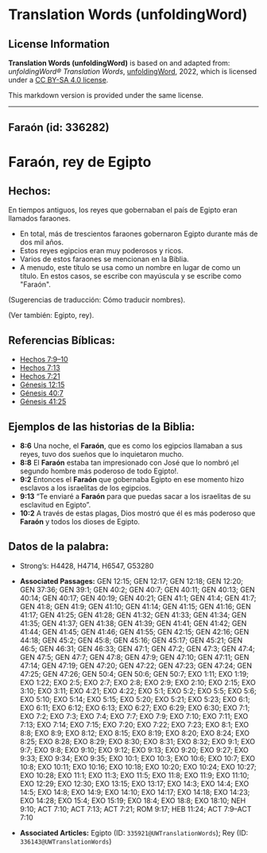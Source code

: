 # Translation Words (unfoldingWord)

## License Information

**Translation Words (unfoldingWord)** is based on and adapted from: _unfoldingWord® Translation Words_, [unfoldingWord](https://unfoldingword.org/utw), 2022, which is licensed under a [CC BY-SA 4.0 license](https://creativecommons.org/licenses/by-sa/4.0/legalcode.en).

This markdown version is provided under the same license.



--------------------------------

## Faraón (id: 336282)

Faraón, rey de Egipto
=====================

Hechos:
-------

En tiempos antiguos, los reyes que gobernaban el país de Egipto eran llamados faraones.

* En total, más de trescientos faraones gobernaron Egipto durante más de dos mil años.
* Estos reyes egipcios eran muy poderosos y ricos.
* Varios de estos faraones se mencionan en la Biblia.
* A menudo, este título se usa como un nombre en lugar de como un título. En estos casos, se escribe con mayúscula y se escribe como "Faraón".

(Sugerencias de traducción: Cómo traducir nombres).

(Ver también: Egipto, rey).

Referencias Bíblicas:
---------------------

* [Hechos 7:9–10](https://ref.ly/Acts7:9-Acts7:10)
* [Hechos 7:13](https://ref.ly/Acts7:13)
* [Hechos 7:21](https://ref.ly/Acts7:21)
* [Génesis 12:15](https://ref.ly/Gen12:15)
* [Génesis 40:7](https://ref.ly/Gen40:7)
* [Génesis 41:25](https://ref.ly/Gen41:25)

Ejemplos de las historias de la Biblia:
---------------------------------------

* **8:6** Una noche, el **Faraón**, que es como los egipcios llamaban a sus reyes, tuvo dos sueños que lo inquietaron mucho.
* **8:8** El **Faraón** estaba tan impresionado con José que lo nombró ¡el segundo hombre más poderoso de todo Egipto!.
* **9:2** Entonces el **Faraón** que gobernaba Egipto en ese momento hizo esclavos a los israelitas de los egipcios.
* **9:13** “Te enviaré a **Faraón** para que puedas sacar a los israelitas de su esclavitud en Egipto”.
* **10:2** A través de estas plagas, Dios mostró que él es más poderoso que **Faraón** y todos los dioses de Egipto.

Datos de la palabra:
--------------------

* Strong’s: H4428, H4714, H6547, G53280

* **Associated Passages:** GEN 12:15; GEN 12:17; GEN 12:18; GEN 12:20; GEN 37:36; GEN 39:1; GEN 40:2; GEN 40:7; GEN 40:11; GEN 40:13; GEN 40:14; GEN 40:17; GEN 40:19; GEN 40:21; GEN 41:1; GEN 41:4; GEN 41:7; GEN 41:8; GEN 41:9; GEN 41:10; GEN 41:14; GEN 41:15; GEN 41:16; GEN 41:17; GEN 41:25; GEN 41:28; GEN 41:32; GEN 41:33; GEN 41:34; GEN 41:35; GEN 41:37; GEN 41:38; GEN 41:39; GEN 41:41; GEN 41:42; GEN 41:44; GEN 41:45; GEN 41:46; GEN 41:55; GEN 42:15; GEN 42:16; GEN 44:18; GEN 45:2; GEN 45:8; GEN 45:16; GEN 45:17; GEN 45:21; GEN 46:5; GEN 46:31; GEN 46:33; GEN 47:1; GEN 47:2; GEN 47:3; GEN 47:4; GEN 47:5; GEN 47:7; GEN 47:8; GEN 47:9; GEN 47:10; GEN 47:11; GEN 47:14; GEN 47:19; GEN 47:20; GEN 47:22; GEN 47:23; GEN 47:24; GEN 47:25; GEN 47:26; GEN 50:4; GEN 50:6; GEN 50:7; EXO 1:11; EXO 1:19; EXO 1:22; EXO 2:5; EXO 2:7; EXO 2:8; EXO 2:9; EXO 2:10; EXO 2:15; EXO 3:10; EXO 3:11; EXO 4:21; EXO 4:22; EXO 5:1; EXO 5:2; EXO 5:5; EXO 5:6; EXO 5:10; EXO 5:14; EXO 5:15; EXO 5:20; EXO 5:21; EXO 5:23; EXO 6:1; EXO 6:11; EXO 6:12; EXO 6:13; EXO 6:27; EXO 6:29; EXO 6:30; EXO 7:1; EXO 7:2; EXO 7:3; EXO 7:4; EXO 7:7; EXO 7:9; EXO 7:10; EXO 7:11; EXO 7:13; EXO 7:14; EXO 7:15; EXO 7:20; EXO 7:22; EXO 7:23; EXO 8:1; EXO 8:8; EXO 8:9; EXO 8:12; EXO 8:15; EXO 8:19; EXO 8:20; EXO 8:24; EXO 8:25; EXO 8:28; EXO 8:29; EXO 8:30; EXO 8:31; EXO 8:32; EXO 9:1; EXO 9:7; EXO 9:8; EXO 9:10; EXO 9:12; EXO 9:13; EXO 9:20; EXO 9:27; EXO 9:33; EXO 9:34; EXO 9:35; EXO 10:1; EXO 10:3; EXO 10:6; EXO 10:7; EXO 10:8; EXO 10:11; EXO 10:16; EXO 10:18; EXO 10:20; EXO 10:24; EXO 10:27; EXO 10:28; EXO 11:1; EXO 11:3; EXO 11:5; EXO 11:8; EXO 11:9; EXO 11:10; EXO 12:29; EXO 12:30; EXO 13:15; EXO 13:17; EXO 14:3; EXO 14:4; EXO 14:5; EXO 14:8; EXO 14:9; EXO 14:10; EXO 14:17; EXO 14:18; EXO 14:23; EXO 14:28; EXO 15:4; EXO 15:19; EXO 18:4; EXO 18:8; EXO 18:10; NEH 9:10; ACT 7:10; ACT 7:13; ACT 7:21; ROM 9:17; HEB 11:24; ACT 7:9–ACT 7:10
* **Associated Articles:** Egipto (ID: `335921@UWTranslationWords`); Rey (ID: `336143@UWTranslationWords`)


